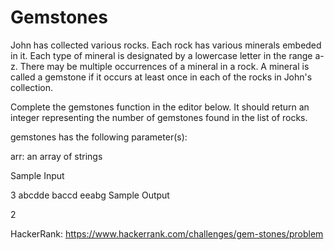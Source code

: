 # Gemstones
John has collected various rocks. Each rock has various minerals embeded in it. Each type of mineral is designated by a lowercase letter in the range a-z. There may be multiple occurrences of a mineral in a rock. A mineral is called a gemstone if it occurs at least once in each of the rocks in John's collection.

Complete the gemstones function in the editor below. It should return an integer representing the number of gemstones found in the list of rocks.

gemstones has the following parameter(s):

arr: an array of strings

Sample Input

3
abcdde
baccd
eeabg
Sample Output

2

HackerRank: https://www.hackerrank.com/challenges/gem-stones/problem
